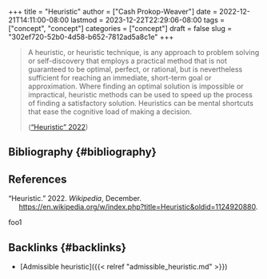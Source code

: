 +++
title = "Heuristic"
author = ["Cash Prokop-Weaver"]
date = 2022-12-21T14:11:00-08:00
lastmod = 2023-12-22T22:29:06-08:00
tags = ["concept", "concept"]
categories = ["concept"]
draft = false
slug = "302ef720-52b0-4d58-b652-7812ad5a8c1e"
+++

> A heuristic, or heuristic technique, is any approach to problem solving or self-discovery that employs a practical method that is not guaranteed to be optimal, perfect, or rational, but is nevertheless sufficient for reaching an immediate, short-term goal or approximation. Where finding an optimal solution is impossible or impractical, heuristic methods can be used to speed up the process of finding a satisfactory solution. Heuristics can be mental shortcuts that ease the cognitive load of making a decision.
>
> (<a href="#citeproc_bib_item_1">“Heuristic” 2022</a>)


## Bibliography {#bibliography}

## References

<style>.csl-entry{text-indent: -1.5em; margin-left: 1.5em;}</style><div class="csl-bib-body">
  <div class="csl-entry"><a id="citeproc_bib_item_1"></a>“Heuristic.” 2022. <i>Wikipedia</i>, December. <a href="https://en.wikipedia.org/w/index.php?title=Heuristic&oldid=1124920880">https://en.wikipedia.org/w/index.php?title=Heuristic&#38;oldid=1124920880</a>.</div>
</div>

foo1


## Backlinks {#backlinks}

-   [Admissible heuristic]({{< relref "admissible_heuristic.md" >}})
